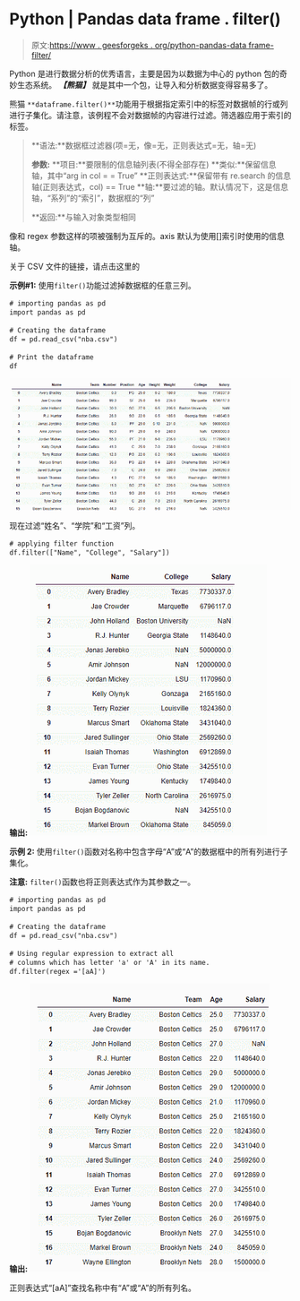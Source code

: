 # Python | Pandas data frame . filter()

> 原文:[https://www . geesforgeks . org/python-pandas-data frame-filter/](https://www.geeksforgeeks.org/python-pandas-dataframe-filter/)

Python 是进行数据分析的优秀语言，主要是因为以数据为中心的 python 包的奇妙生态系统。 ***【熊猫】*** 就是其中一个包，让导入和分析数据变得容易多了。

熊猫 `**dataframe.filter()**`功能用于根据指定索引中的标签对数据帧的行或列进行子集化。请注意，该例程不会对数据帧的内容进行过滤。筛选器应用于索引的标签。

> **语法:**数据框过滤器(项=无，像=无，正则表达式=无，轴=无)
> 
> **参数:**
> **项目:**要限制的信息轴列表(不得全部存在)
> **类似:**保留信息轴，其中“arg in col = = True”
> **正则表达式:**保留带有 re.search 的信息轴(正则表达式，col) == True
> **轴:**要过滤的轴。默认情况下，这是信息轴，“系列”的“索引”，数据框的“列”
> 
> **返回:**与输入对象类型相同

像和 regex 参数这样的项被强制为互斥的。axis 默认为使用[]索引时使用的信息轴。

关于 CSV 文件的链接，请点击这里的

**示例#1:** 使用`filter()`功能过滤掉数据框的任意三列。

```
# importing pandas as pd
import pandas as pd

# Creating the dataframe 
df = pd.read_csv("nba.csv")

# Print the dataframe
df
```

![](img/91df4bc2a1ffaf34db12f463044623af.png)

现在过滤“姓名”、“学院”和“工资”列。

```
# applying filter function 
df.filter(["Name", "College", "Salary"])
```

**输出:**
![](img/586fd18f2b3a3551d50ea9f423b9b5e4.png)

**示例 2:** 使用`filter()`函数对名称中包含字母“A”或“A”的数据框中的所有列进行子集化。

**注意:** `filter()`函数也将正则表达式作为其参数之一。

```
# importing pandas as pd
import pandas as pd

# Creating the dataframe 
df = pd.read_csv("nba.csv")

# Using regular expression to extract all
# columns which has letter 'a' or 'A' in its name.
df.filter(regex ='[aA]')
```

**输出:**
![](img/cd261cac88b17951ad9ae027f7c564ac.png)

正则表达式“[aA]”查找名称中有“A”或“A”的所有列名。